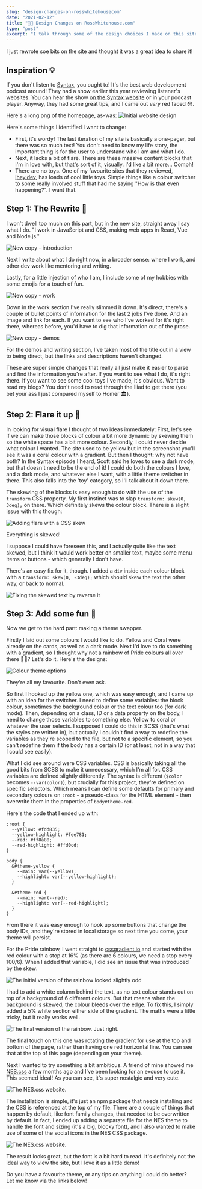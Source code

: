 ```yaml
---
slug: "design-changes-on-rosswhitehousecom"
date: "2021-02-12"
title: "🧑‍🎨 Design Changes on RossWhitehouse.com"
type: "post"
excerpt: "I talk through some of the design choices I made on this site recently, and how I coded them together."
---
```


I just rewrote soe bits on the site and thought it was a great idea to share it!

## Inspiration 💡

If you don't listen to [Syntax](https://syntax.fm), you ought to! It's the best web development podcast around! They had a show earlier this year reviewing listener's websites. You can hear the show [on the Syntax website](https://syntax.fm/show/326/we-review-resumes-websites-and-online-presence) or in your podcast player. Anyway, they had some great tips, and I came out _very_ red faced 😳.

Here's a long png of the homepage, as-was:
![Initial website design](../../images/site_rework-full_old_design.png)

Here's some things I identified I want to change:

- First, it's wordy! The last iteration of my site is basically a one-pager, but there was so much text! You don't need to know my life story, the important thing is for the user to understand who I am and what I do.
- Next, it lacks a bit of flare. There are these massive content blocks that I'm in love with, but that's sort of it, visually. I'd like a bit more... Oomph!
- There are no toys. One of my favourite sites that they reviewed, [jhey.dev](https://jhey.dev/), has loads of cool little toys. Simple things like a colour switcher to some really involved stuff that had me saying "How is that even happening?". I want that.

## Step 1: The Rewrite 📝

I won't dwell too much on this part, but in the new site, straight away I say what I do. "I work in JavaScript and CSS, making web apps in React, Vue and Node.js."

![New copy - introduction](../../images/site_rework-new_intro.png)

Next I write about what I do right now, in a broader sense: where I work, and other dev work like mentoring and writing.

Lastly, for a little injection of who I am, I include some of my hobbies with some emojis for a touch of fun.

![New copy - work](../../images/site_rework-new_work.png)

Down in the work section I've really slimmed it down. It's direct, there's a couple of bullet points of information for the last 2 jobs I've done. And an image and link for each. If you want to see who I've worked for it's right there, whereas before, you'd have to dig that information out of the prose.

![New copy - demos](../../images/site_rework-new_demos.png)

For the demos and writing section, I've taken most of the title out in a view to being direct, but the links and descriptions haven't changed.

These are super simple changes that really all just make it easier to parse and find the information you're after. If you want to see what I do, it's right there. If you want to see some cool toys I've made, it's obvious. Want to read my blogs? You don't need to read through the Iliad to get there (you bet your ass I just compared myself to Homer 🏛).

## Step 2: Flare it up 💃

In looking for visual flare I thought of two ideas immediately: First, let's see if we can make those blocks of colour a bit more dynamic by skewing them so the white space has a bit more colour. Secondly, I could never decide what colour I wanted. The site used to be yellow but in the screenshot you'll see it was a coral colour with a gradient. But then I thought: why not have both? In the Syntax episode I heard, Scott said he loves to see a dark mode, but that doesn't need to be the end of it! I could do both the colours I love, and a dark mode, and whatever else I want, with a little theme switcher in there. This also falls into the 'toy' category, so I'll talk about it down there.

The skewing of the blocks is easy enough to do with the use of the `transform` CSS property. My first instinct was to slap `transform: skew(0, 3deg);` on there. Which definitely skews the colour block. There is a slight issue with this though:

![Adding flare with a CSS skew](../../images/site_rework-skew_initial.png)

Everything is skewed!

I suppose I could have foreseen this, and I actually quite like the text skewed, but I think it would work better on smaller text, maybe some menu items or buttons - which generally I don't have.

There's an easy fix for it, though. I added a `div` inside each colour block with a `transform: skew(0, -3deg);` which should skew the text the other way, or back to normal.

![Fixing the skewed text by reverse it](../../images/site_rework-skew_final.png)

## Step 3: Add some fun 🧸

Now we get to the hard part: making a theme swapper.

Firstly I laid out some colours I would like to do. Yellow and Coral were already on the cards, as well as a dark mode. Next I'd love to do something with a gradient, so I thought why not a rainbow of Pride colours all over there 🏳️‍🌈? Let's do it. Here's the designs:

![Colour theme options](../../images/site_rework-colour_options.png)

They're all my favourite. Don't even ask.

So first I hooked up the yellow one, which was easy enough, and I came up with an idea for the switcher. I need to define some variables: the block colour, sometimes the background colour or the text colour too (for dark mode). Then, depending on a class, ID or a data property on the body, I need to change those variables to something else. Yellow to coral or whatever the user selects. I supposed I could do this in SCSS (that's what the styles are written in), but actually I couldn't find a way to redefine the variables as they're scoped to the file, but not to a specific element, so you can't redefine them if the body has a certain ID (or at least, not in a way that I could see easily).

What I did see around were CSS variables. CSS is basically taking all the good bits from SCSS to make it unnecessary, which I'm all for. CSS variables are defined slightly differently. The syntax is different (`$color` becomes `--var(color)`), but crucially for this project, they're defined on specific selectors. Which means I can define some defaults for primary and secondary colours on `:root` - a pseudo-class for the HTML element - then overwrite them in the properties of `body#theme-red`.

Here's the code that I ended up with:

```
:root {
  --yellow: #fdd835;
  --yellow-highlight: #fee781;
  --red: #ff8a80;
  --red-highlight: #ffd0cd;
}

body {
  &#theme-yellow {
    --main: var(--yellow);
    --highlight: var(--yellow-highlight);
  }

  &#theme-red {
    --main: var(--red);
    --highlight: var(--red-highlight);
  }
}
```

From there it was easy enough to hook up some buttons that change the body IDs, and they're stored in local storage so next time you come, your theme will persist.

For the Pride rainbow, I went straight to [cssgradient.io](https://cssgradient.io/) and started with the red colour with a stop at 16% (as there are 6 colours, we need a stop every 100/6). When I added that variable, I did see an issue that was introduced by the skew:

![The initial version of the rainbow looked slightly odd](../../images/site_rework-rainbow_initial.png)

I had to add a white column behind the text, as no text colour stands out on top of a background of 6 different colours. But that means when the background is skewed, the colour bleeds over the edge. To fix this, I simply added a 5% white section either side of the gradient. The maths were a little tricky, but it really works well.

![The final version of the rainbow. Just right.](../../images/site_rework-rainbow_final.png)

The final touch on this one was rotating the gradient for use at the top and bottom of the page, rather than having one red horizontal line. You can see that at the top of this page (depending on your theme).

Next I wanted to try something a bit ambitious. A friend of mine showed me [NES.css](https://nostalgic-css.github.io/NES.css/) a few months ago and I've been looking for an excuse to use it. This seemed ideal! As you can see, it's super nostalgic and very cute.

![The NES.css website.](../../images/site_rework-nes_css.png)

The installation is simple, it's just an npm package that needs installing and the CSS is referenced at the top of my file. There are a couple of things that happen by default, like font family changes, that needed to be overwritten by default. In fact, I ended up adding a separate file for the NES theme to handle the font and sizing (it's a big, blocky font), and I also wanted to make use of some of the social icons in the NES CSS package.

![The NES.css website.](../../images/site_rework-nes_theme.png)

The result looks great, but the font is a bit hard to read. It's definitely not the ideal way to view the site, but I love it as a little demo!

Do you have a favourite theme, or any tips on anything I could do better? Let me know via the links below!

